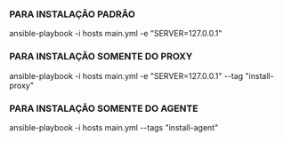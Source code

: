 ### PARA INSTALAÇÃO PADRÃO 

ansible-playbook -i hosts main.yml -e "SERVER=127.0.0.1"

### PARA INSTALAÇÃO SOMENTE DO PROXY 

ansible-playbook -i hosts main.yml -e "SERVER=127.0.0.1" --tag "install-proxy"

### PARA INSTALAÇÃO SOMENTE DO AGENTE 

ansible-playbook -i hosts main.yml --tags "install-agent"